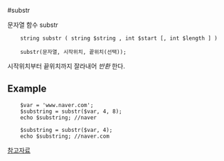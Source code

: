 #substr

문자열 함수 substr

        string substr ( string $string , int $start [, int $length ] )

        substr(문자열, 시작위치, 끝위치(선택));

시작위치부터 끝위치까지 잘라내어 _반환_ 한다.

## Example

        $var = 'www.naver.com';
        $substring = substr($var, 4, 8);
        echo $substring; //naver

        $substring = substr($var, 4);
        echo $substring; //naver.com


[참고자료](http://php.net/manual/kr/function.substr.php)
